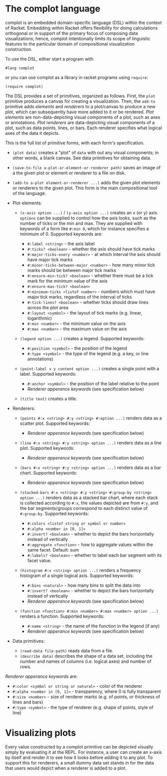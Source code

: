 

# The complot language

complot is an embedded domain-specific language (DSL) within the context of Racket.
Embedding within Racket offers flexibility for doing calculations orthogonal or in support of the primary focus of composing data visualizations;
hence, complot intentionally limits its scope of linguistic features to the particular domain of compositional visualization construction.

To use the DSL, either start a program with

    #lang complot

or you can use complot as a library in racket programs using `require`:

    (require complot)

The DSL provides a set of primitives, organized as follows.
First, the `plot` primitive produces a canvas for creating a visualization.
Then, the `add-to` primitive adds *elements* and *renderers* to a plot/canvas to produce a new plot, which can subsequently have more added to it or be rendered.
*Plot elements* are non-data-depicting visual components of a plot, such as axes or annotations.
*Plot renderers* are data-depicting visual components of a plot, such as data points, lines, or bars.
Each renderer specifies what logical axes of the data it depicts.

This is the full list of primitive forms, with each form's specification.

-   `(plot data)` creates a "plot" of `data` with out any visual components; in other words, a blank canvas. See data primitives for obtaining data.

-   `(save-to-file a-plot-or-element-or-renderer path)` saves an image of a the given plot or element or renderer to a file on disk.

-   `(add-to a-plot element-or-renderer ...)` adds the given plot elements or renderers to the given plot. This form is the main compositional tool of the language.

-   Plot elements:
    -   `(x-axis option ...)` / `(y-axis option ...)` creates an x (or y) axis. `options` can be supplied to control how the axis looks, such as the number of ticks or the min and max. They are supplied with keywords of a form like `#:min 0`, which for instance specifies a minimum of 0. Supported keywords are:
        -   `#:label <string>` - the axis label
        -   `#:ticks? <boolean>` - whether the axis should have tick marks
        -   `#:major-ticks-every <number>` - at which interval the axis should have major tick marks
        -   `#:minor-ticks-between-major <number>` - how many minor tick marks should be between major tick marks
        -   `#:ensure-min-tick? <boolean>` - whether there must be a tick mark for the minimum value of the axis
        -   `#:ensure-max-tick? <boolean>`
        -   `#:minimum-ticks <listof number>` - numbers which must have major tick marks, regardless of the interval of ticks
        -   `#:tick-lines? <boolean>` - whether ticks should draw lines across the plot area
        -   `#:layout <symbol>` - the layout of tick marks (e.g. linear, logarithmic)
        -   `#:min <number>` - the minimum value on the axis
        -   `#:max <number>` - the maximum value on the axis
    
    -   `(legend option ...)` creates a legend. Supported keywords:
        -   `#:position <symbol>` - the position of the legend
        -   `#:type <symbol>` - the type of the legend (e.g. a key, or line annotations)
    
    -   `(point-label x y content option ...)` creates a single point with a label. Supported keywords:
        -   `#:anchor <symbol>` - the position of the label relative to the point
        -   *Renderer apperance keywords* (see specification below)
    
    -   `(title text)` creates a title.

-   Renderers:
    -   `(points #:x <string> #:y <string> #:option ...)` renders data as a scatter plot. Supported keywords:
        -   *Renderer apperance keywords* (see specification below)
    
    -   `(line #:x <string> #:y <string> option ...)` renders data as a line plot. Supported keywords:
        -   *Renderer apperance keywords* (see specification below)
    
    -   `(bars #:x <string> #:y <string> option ...)` renders data as a bar chart. Supported keywords:
        -   *Renderer apperance keywords* (see specification below)
    
    -   `(stacked-bars #:x <string> #:y <string> #:group-by <string> option ...)` renders data as a stacked bar chart, where each stack is collected according to `#:x`, the values depicted are from `#:y`, and the bar segments/groups correspond to each distinct value of `#:group-by`. Supported keywords:
        -   `#:colors <listof string or symbol or number>`
        -   `#:alpha <number in [0, 1]>`
        -   `#:invert? <boolean>` - whether to depict the bars horizontally instead of vertically
        -   `#:aggregate <function>` - how to aggregate values within the same facet. Default: sum
        -   `#:labels? <boolean>` - whether to label each bar segment with its facet value.
    
    -   `(histogram #:x <string> option ...)` renders a frequency histogram of a single logical axis. Supported keywords:
        -   `#:bins <natural>` - how many bins to split the data into
        -   `#:invert? <boolean>` - whether to depict the bars horizontally instead of vertically
        -   *Renderer apperance keywords* (see specification below)
    
    -   `(function <function> #:min <number> #:max <number> option ...)` renders a function. Supported keywords:
        -   `#:name <string>` - the name of the function in the legend (if any)
        -   *Renderer apperance keywords* (see specification below)

-   Data primitives:
    -   `(read-data file-path)` reads data from a file.
    -   `(describe data)` describes the shape of a data set, including the number and names of columns (i.e. logical axes) and number of rows.

*Renderer apperance keywords* are:

-   `#:color <symbol or string or natural>` - color of the renderer
-   `#:alpha <number in [0, 1]>` - transparency, where 0 is fully transparent
-   `#:size <number>` - size of renderer marks (e.g. of points, or thickness of lines and bars)
-   `#:type <symbol>` - the type of renderer (e.g. shape of points, style of line)


# Visualizing plots

Every value constructed by a complot primitive can be depicted visually simply by evaluating it at the REPL.
For instance, a user can create an x-axis by itself and render it to see how it looks before adding it to any plot.
To support this for renderers, a small dummy data set stands in for the data that users would depict when a renderer is added to a plot.

